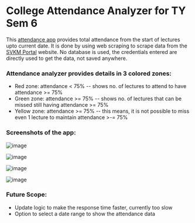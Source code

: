# College Attendance Analyzer for TY Sem 6

This [attendance app](https://attendance-analyzer.netlify.app) provides total attendance from the start of lectures upto current date.
It is done by using web scraping to scrape data from the [SVKM Portal](https://portal.svkm.ac.in/usermgmt/login) website.
No database is used, the credentials entered are directly used to get the data, not saved anywhere.

### Attendance analyzer provides details in 3 colored zones:

-   Red zone: attendance < 75% -- shows no. of lectures to attend to have attendance >= 75%
-   Green zone: attendance >= 75% -- shows no. of lectures that can be missed still having attendance >= 75%
-   Yellow zone: attendance >= 75% -- this means, it is not possible to miss even 1 lecture to maintain attendance >-= 75%

### Screenshots of the app:

![image](https://github.com/mohitdhatrak/college-attendance-analyzer/assets/91209576/03a3e136-c307-4ac9-ad8a-c337c3e43721)

![image](https://github.com/mohitdhatrak/college-attendance-analyzer/assets/91209576/c87ea310-89f1-4448-960e-99be953c0ae2)

![image](https://github.com/mohitdhatrak/college-attendance-analyzer/assets/91209576/941990a1-42e2-4c22-8936-0626ae1182da)

![image](https://github.com/mohitdhatrak/college-attendance-analyzer/assets/91209576/c111e445-00f0-41dc-9707-0bf7ba30b7d5)

### Future Scope:

-   Update logic to make the response time faster, currently too slow
-   Option to select a date range to show the attendance data
